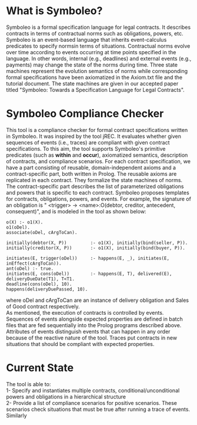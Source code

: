 # What is Symboleo?
Symboleo is a formal specification language for legal contracts. It describes contracts in terms of contractual norms such as obligations, powers, etc.  Symboleo is an event-based language that inherits event-calculus predicates to specify normsin terms of situations. Contractual norms evolve over time according to events occurring at time points specified in the language. In other words, internal (e.g., deadlines) and external events (e.g., payments) may change the state of the norms during time. Three state machines represent the evolution semantics of norms while corresponding formal specifications have been axiomatized in the Axiom.txt file and the tutorial document. The state machines are given in our accepted paper titled "Symboleo: Towards a Specification Language for Legal Contracts".

# Symboleo Compliance Checker
This tool is a compliance checker for formal contract specifications written in Symboleo. It was inspired by the tool  jREC. It evaluates whether given sequences of events (i.e., traces) are compliant with given contract specifications. To this aim, the tool supports Symboleo's primitive predicates (such as **within** and **occur**), axiomatized semantics, description of contracts, and compliance scenarios. For each contract specification, we have a part consisting of reusable, domain-independent axioms and a contract-specific part, both written in Prolog. The reusable axioms are replicated in each contract. They formalize the state machines of norms. The contract-specific part describes  the list of parameterized obligations and powers that is specific to each contract. Symboleo proposes templates for contracts, obligations, powers, and events. For example, the signature of an obligation is " \<trigger\> -> \<name\>:O(debtor, creditor, antecedent, consequent)", and is modeled in the tool as shown below:

	o(X) :- o1(X).
	o1(oDel).
	associate(oDel, cArgToCan).
	
	initially(debtor(X, P)) 		:- o1(X), initially(bind(seller, P)).
	initially(creditor(X, P)) 		:- o1(X), initially(bind(buyer, P)).
	
	initiates(E, trigger(oDel))		:- happens(E, _), initiates(E, inEffect(cArgToCan)). 
	ant(oDel) :- true.	
	initiates(E, cons(oDel)) 		:- happens(E, T), delivered(E), deliveryDueDate(T1), T<T1.
	deadline(cons(oDel), 10).
	happens(deliveryDuePassed, 10).
  
where oDel and cArgToCan are an instance of delivery obligation and Sales of Good contract respectively.\
As mentioned, the execution of contracts is controlled by events. Sequences of events alongside expected properties are defined in batch files that are fed sequentially into the Prolog programs described above. Attributes of events distinguish events that can happen in any order because of the reactive nature of the tool. Traces put contracts in new situations that should be compliant with expected properties.

# Current State
The tool is able to:\
1- Specify and instantiates multiple contracts, conditional/unconditional powers and obligations in a hierarchical structure\
2- Provide a list of compliance scenarios for positive scenarios. These scenarios check situations that must be true after running a trace of events. Similarly

